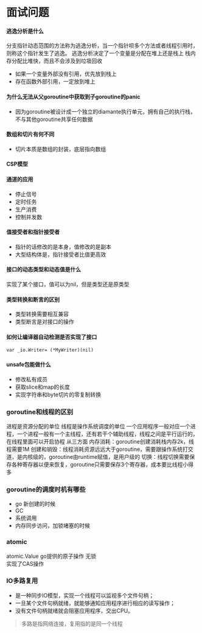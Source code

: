 # 面试问题

#### 逃逸分析是什么

分支指针动态范围的方法称为逃逸分析，当一个指针呗多个方法或者线程引用时，则称这个指针发生了逃逸。
逃逸分析决定了一个变量是分配在堆上还是栈上
栈内存分配比堆快，而且不会涉及到垃圾回收

* 如果一个变量外部没有引用，优先放到栈上
* 存在函数外部引用，一定放到堆上

#### 为什么无法从父goroutine中获取到子goroutine的panic

* 因为goroutine被设计成一个独立的diamante执行单元，拥有自己的执行栈，不与其他goroutine共享任何数据

#### 数组和切片有何不同

* 切片本质是数组的封装，底层指向数组

#### CSP模型

#### 通道的应用

* 停止信号
* 定时任务
* 生产消费
* 控制并发数

#### 值接受者和指针接受者

* 指针的话修改的是本身，值修改的是副本
* 大型结构体是，指针接受者比值更高效

#### 接口的动态类型和动态值是什么

实现了某个接口，值可以为nil，但是类型还是原类型

#### 类型转换和断言的区别

* 类型转换需要相互兼容
* 类型断言是对接口的操作

#### 如何让编译器自动检测是否实现了接口

```
var _io.Writer= (*MyWriter)(nil)
```

#### unsafe包能做什么

* 修改私有成员
* 获取slice和map的长度
* 实现字符串和byte切片的零复制转换

### goroutine和线程的区别
进程是资源分配的单位
线程是操作系统调度的单位
一个应用程序一般对应一个进程，一个进程一般有一个主线程，还有若干个辅助线程，线程之间是平行运行的，在线程里面可以开启协程
从三方面
内存消耗：goroutine创建消耗栈内存2k，线程需要1M
创建和销毁：线程消耗资源远远大于goroutine，需要跟操作系统打交道，是内核级的，goroutine由runtime赋值，是用户级的
切换：线程切换需要保存各种寄存器以便来恢复，goroutine只需要保存3个寄存器，成本要比线程小得多

### goroutine的调度时机有哪些

* go 新创建的时候
* GC
* 系统调用
* 内存同步访问，加锁堵塞的时候

### atomic
atomic.Value go提供的原子操作 无锁  
实现了CAS操作

### IO多路复用
* 是一种同步IO模型，实现一个线程可以监视多个文件句柄；
* 一旦某个文件句柄就绪，就能够通知应用程序进行相应的读写操作；
* 没有文件句柄就绪就会阻塞应用程序，交出CPU。
> 多路是指网络连接，复用指的是同一个线程
